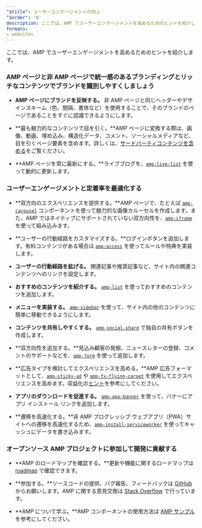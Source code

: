 ```yaml
---
"$title": ユーザーエンゲージメントの向上
"$order": '6'
description: ここでは、AMP でユーザーエンゲージメントを高めるためのヒントを紹介します。AMP ページと非 AMP ページで統一感のあるブランディングとリッチなコンテンツでブランドを識別しやすくしましょう
formats:
- websites
---
```


ここでは、AMP でユーザーエンゲージメントを高めるためのヒントを紹介します。

### AMP ページと非 AMP ページで統一感のあるブランディングとリッチなコンテンツでブランドを識別しやすくしましょう

- **AMP ページにブランドを反映する。** 非 AMP ページと同じヘッダーやデザインスキーム（色、間隔、書体など）を使用することで、そのブランドのページであることをすぐに認識できるようにします。

- **最も魅力的なコンテンツで目を引く。**AMP ページに変換する際は、画像、動画、埋め込み、構造化データ、コメント、ソーシャルメディアなど、目を引くページ要素を含めます。詳しくは、[サードパーティコンテンツを含める](../../../documentation/guides-and-tutorials/develop/media_iframes_3p/third_party_components.md)をご覧ください。

- **AMP ページを常に最新にする。**ライブブログを、[`amp-live-list`](../../../documentation/components/reference/amp-live-list.md) を使って動的に更新します。

### ユーザーエンゲージメントと定着率を最適化する

- **双方向のエクスペリエンスを提供する。**AMP ページで、たとえば [`amp-carousel`](../../../documentation/components/reference/amp-carousel.md) コンポーネントを使って魅力的な画像カルーセルを作成します。また、AMP ではネイティブにサポートされていない双方向性を、[`amp-iframe`](../../../documentation/components/reference/amp-iframe.md) を使って組み込みます。

- **ユーザーの行動経路をカスタマイズする。**ログインボタンを追加します。有料コンテンツがある場合は [`amp-access`](../../../documentation/components/reference/amp-access.md) を使ってルールや特典を実装します。

- **ユーザーの行動経路を拡げる。** 関連記事や推奨記事など、サイト内の関連コンテンツへのリンクを設定します。

- **おすすめのコンテンツを紹介する。** [`amp-list`](../../../documentation/components/reference/amp-list.md) を使っておすすめのコンテンツを追加します。

- **メニューを実装する。** [`amp-sidebar`](../../../documentation/components/reference/amp-sidebar.md) を使って、サイト内の他のコンテンツに簡単に移動できるようにします。

- **コンテンツを共有しやすくする。** [`amp-social-share`](../../../documentation/components/reference/amp-social-share.md) で独自の共有ボタンを作成します。

- **双方向性を追加する。**見込み顧客の発掘、ニュースレターの登録、コメントのサポートなどを、[`amp-form`](../../../documentation/components/reference/amp-form.md) を使って追加します。

- **広告タイプを検討してエクスペリエンスを高める。**AMP 広告フォーマットとして、[`amp-sticky-ad`](../../../documentation/components/reference/amp-sticky-ad.md) や [`amp-fx-flying-carpet`](../../../documentation/components/reference/amp-fx-flying-carpet.md) を使用してエクスペリエンスを高めます。収益化の[ヒント](../../../documentation/guides-and-tutorials/develop/monetization/index.md)を参考にしてください。

- **アプリのダウンロードを促進する。** [`amp-app-banner`](../../../documentation/components/reference/amp-app-banner.md) を使って、バナーにアプリ インストール リンクを追加します。

- **遷移を高速化する。**非 AMP プログレッシブ ウェブアプリ（PWA）サイトへの遷移を高速化するため、[`amp-install-serviceworker`](../../../documentation/components/reference/amp-install-serviceworker.md) を使ってキャッシュにデータを書き込みます。

### オープンソース AMP プロジェクトに参加して開発に貢献する

- **AMP のロードマップを確認する。**更新や機能に関するロードマップは [roadmap](../../../community/roadmap.html) で確認できます。

- **参加する。**ソースコードの提供、バグ報告、フィードバックは [GitHub](https://github.com/ampproject/amphtml/blob/master/CONTRIBUTING.md) からお願いします。AMP に関する意見交換は [Stack Overflow](https://stackoverflow.com/questions/tagged/amp-html) で行っています。

- **AMP について学ぶ。**AMP コンポーネントの使用方法は [AMP サンプル](../../../documentation/examples/index.html)を参考にしてください。
